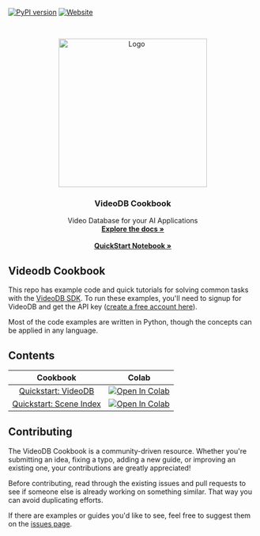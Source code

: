 <!-- PROJECT SHIELDS -->
<!--
*** Reference links are enclosed in brackets [ ] instead of parentheses ( ).
*** https://www.markdownguide.org/basic-syntax/#reference-style-links
-->


[![PyPI version][pypi-shield]][pypi-url]
[![Website][website-shield]][website-url]
<!-- PROJECT LOGO -->
<br />
<p align="center">
  <a href="https://videodb.io/">
    <img src="https://codaio.imgix.net/docs/_s5lUnUCIU/blobs/bl-RgjcFrrJjj/d3cbc44f8584ecd42f2a97d981a144dce6a66d83ddd5864f723b7808c7d1dfbc25034f2f25e1b2188e78f78f37bcb79d3c34ca937cbb08ca8b3da1526c29da9a897ab38eb39d084fd715028b7cc60eb595c68ecfa6fa0bb125ec2b09da65664a4f172c2f" alt="Logo" width="300" height="">
  </a>

  <h3 align="center">VideoDB Cookbook</h3>

  <p align="center">
    Video Database for your AI Applications
    <br />
    <a href="https://docs.videodb.io"><strong>Explore the docs »</strong></a>
    <br />
    <br />
<a href="https://github.com/video-db/videodb-cookbook/blob/main/quickstart/quickstart.ipynb"> <strong>QuickStart Notebook »</strong></a>
  </p>

## Videodb Cookbook
This repo has example code and quick tutorials for solving common tasks with the [VideoDB SDK](). To run these examples, you'll need to signup for VideoDB and get the API key ([create a free account here](https://console.videodb.io)).

Most of the code examples are written in Python, though the concepts can be applied in any language.

## Contents
| Cookbook|  Colab |
|:-----:|:-----:|
| [Quickstart: VideoDB](https://colab.research.google.com/github/video-db/videodb-cookbook/blob/main/quickstart/VideoDB%20Quickstart.ipynb)  | <a href="https://colab.research.google.com/github/video-db/videodb-cookbook/blob/main/quickstart/quickstart.ipynb" target="_parent"><img src="https://colab.research.google.com/assets/colab-badge.svg" alt="Open In Colab"/></a> |
| [Quickstart: Scene Index](https://colab.research.google.com/github/video-db/videodb-cookbook/blob/main/quickstart/Scene%20Index%20QuickStart.ipynb)  | <a href="https://colab.research.google.com/github/video-db/videodb-cookbook/blob/main/quickstart/quickstart.ipynb" target="_parent"><img src="https://colab.research.google.com/assets/colab-badge.svg" alt="Open In Colab"/></a> |

## Contributing

The VideoDB Cookbook is a community-driven resource. Whether you're submitting an idea, fixing a typo, adding a new guide, or improving an existing one, your contributions are greatly appreciated!

Before contributing, read through the existing issues and pull requests to see if someone else is already working on something similar. That way you can avoid duplicating efforts.

If there are examples or guides you'd like to see, feel free to suggest them on the [issues page](https://github.com/video-db/videodb-cookbook/issues).

[pypi-shield]: https://img.shields.io/pypi/v/videodb?style=for-the-badge
[pypi-url]: https://pypi.org/project/videodb/
[website-shield]: https://img.shields.io/website?url=https%3A%2F%2Fvideodb.io%2F&style=for-the-badge&label=videodb.io
[website-url]: https://videodb.io/
